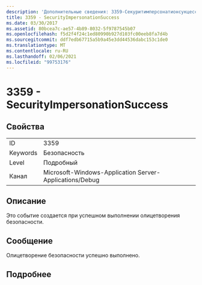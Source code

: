 ```yaml
---
description: 'Дополнительные сведения: 3359-Секуритимперсонатионсукцесс'
title: 3359 - SecurityImpersonationSuccess
ms.date: 03/30/2017
ms.assetid: 80bcea7c-ae57-4b89-8032-5f9787545b07
ms.openlocfilehash: f5d2f4f24c1ed80990b927d103fc00eeb8fa7d4b
ms.sourcegitcommit: ddf7edb67715a5b9a45e3dd44536dabc153c1de0
ms.translationtype: MT
ms.contentlocale: ru-RU
ms.lasthandoff: 02/06/2021
ms.locfileid: "99753176"
---
```

# <a name="3359---securityimpersonationsuccess"></a>3359 - SecurityImpersonationSuccess

## <a name="properties"></a>Свойства  
  
|||  
|-|-|  
|ID|3359|  
|Keywords|Безопасность|  
|Level|Подробный|  
|Канал|Microsoft-Windows-Application Server-Applications/Debug|  
  
## <a name="description"></a>Описание  

 Это событие создается при успешном выполнении олицетворения безопасности.  
  
## <a name="message"></a>Сообщение  

 Олицетворение безопасности успешно выполнено.  
  
## <a name="details"></a>Подробнее
